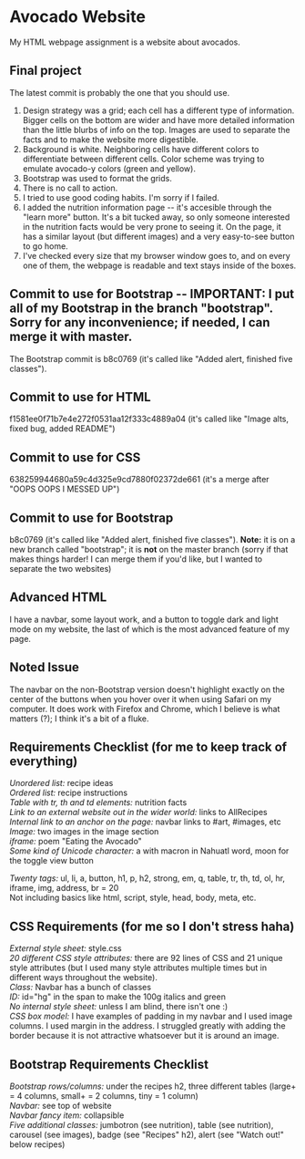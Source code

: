 # Avocado Website
My HTML webpage assignment is a website about avocados.

## Final project
The latest commit is probably the one that you should use.<br/>
1. Design strategy was a grid; each cell has a different type of information. Bigger cells on the bottom are wider and have more detailed information than the little blurbs of info on the top. Images are used to separate the facts and to make the website more digestible.
2. Background is white. Neighboring cells have different colors to differentiate between different cells. Color scheme was trying to emulate avocado-y colors (green and yellow).
3. Bootstrap was used to format the grids. 
4. There is no call to action.
5. I tried to use good coding habits. I'm sorry if I failed.
6. I added the nutrition information page -- it's accesible through the "learn more" button. It's a bit tucked away, so only someone interested in the nutrition facts would be very prone to seeing it. On the page, it has a similar layout (but different images) and a very easy-to-see button to go home.
7. I've checked every size that my browser window goes to, and on every one of them, the webpage is readable and text stays inside of the boxes.

## Commit to use for Bootstrap -- IMPORTANT: I put all of my Bootstrap in the branch "bootstrap". Sorry for any inconvenience; if needed, I can merge it with master. 
The Bootstrap commit is b8c0769 (it's called like "Added alert, finished five classes").

## Commit to use for HTML
f1581ee0f71b7e4e272f0531aa12f333c4889a04 (it's called like "Image alts, fixed bug, added README")

## Commit to use for CSS
638259944680a59c4d325e9cd7880f02372de661 (it's a merge after "OOPS OOPS I MESSED UP")

## Commit to use for Bootstrap
b8c0769 (it's called like "Added alert, finished five classes"). **Note:** it is on a new branch called "bootstrap"; it is **not** on the master branch (sorry if that makes things harder! I can merge them if you'd like, but I wanted to separate the two websites)

## Advanced HTML
I have a navbar, some layout work, and a button to toggle dark and light mode on my website, the last of which is the most advanced feature of my page.

## Noted Issue
The navbar on the non-Bootstrap version doesn't highlight exactly on the center of the buttons when you hover over it when using Safari on my computer. It does work with Firefox and Chrome, which I believe is what matters (?); I think it's a bit of a fluke.

## Requirements Checklist (for me to keep track of everything)<br/>
*Unordered list:* recipe ideas<br/>
*Ordered list:* recipe instructions<br/>
*Table with tr, th and td elements:* nutrition facts<br/>
*Link to an external website out in the wider world:* links to AllRecipes<br/>
*Internal link to an anchor on the page:* navbar links to #art, #images, etc<br/>
*Image:* two images in the image section<br/>
*iframe:* poem "Eating the Avocado"<br/>
*Some kind of Unicode character:* a with macron in Nahuatl word, moon for the toggle view button<br/>

*Twenty tags:* ul, li, a, button, h1, p, h2, strong, em, q, table, tr, th, td, ol, hr, iframe, img, address, br = 20<br/>
Not including basics like html, script, style, head, body, meta, etc.

## CSS Requirements (for me so I don't stress haha)<br/>
*External style sheet:* style.css<br/>
*20 different CSS style attributes:* there are 92 lines of CSS and 21 unique style attributes (but I used many style attributes multiple times but in different ways throughout the website).<br/>
*Class:* Navbar has a bunch of classes<br/>
*ID:* id="hg" in the span to make the 100g italics and green<br/>
*No internal style sheet:* unless I am blind, there isn't one :)<br/>
*CSS box model:* I have examples of padding in my navbar and I used image columns. I used margin in the address. I struggled greatly with adding the border because it is not attractive whatsoever but it is around an image.

## Bootstrap Requirements Checklist
*Bootstrap rows/columns:* under the recipes h2, three different tables (large+ = 4 columns, small+ = 2 columns, tiny = 1 column)<br/>
*Navbar:* see top of website<br/>
*Navbar fancy item:* collapsible<br/>
*Five additional classes:* jumbotron (see nutrition), table (see nutrition), carousel (see images), badge (see "Recipes" h2), alert (see "Watch out!" below recipes)
